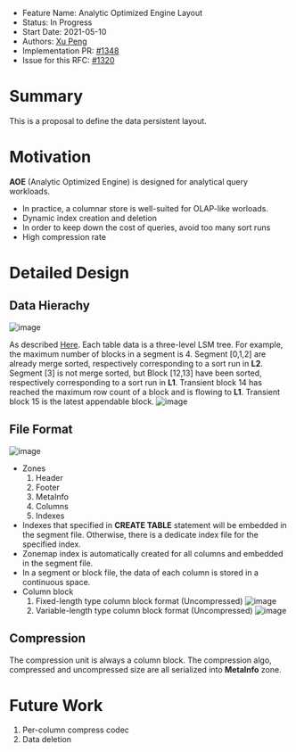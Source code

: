 - Feature Name: Analytic Optimized Engine Layout
- Status: In Progress
- Start Date: 2021-05-10
- Authors: [Xu Peng](https://github.com/XuPeng-SH)
- Implementation PR: [#1348](https://github.com/matrixorigin/matrixone/pull/1348)
- Issue for this RFC: [#1320](https://github.com/matrixorigin/matrixone/pull/1320)

# Summary
This is a proposal to define the data persistent layout.

# Motivation
**AOE** (Analytic Optimized Engine) is designed for analytical query workloads.
- In practice, a columnar store is well-suited for OLAP-like worloads.
- Dynamic index creation and deletion
- In order to keep down the cost of queries, avoid too many sort runs
- High compression rate

# Detailed Design
## Data Hierachy
![image](https://user-images.githubusercontent.com/39627130/145529173-1c6ad8eb-84e2-4d7e-a49a-9085153f3436.png)

As described [Here](https://github.com/matrixorigin/matrixone/blob/main/docs/rfcs/20211210_aoe_overall_design.md#data-storage). Each table data is a three-level LSM tree. For example, the maximum number of blocks in a segment is 4. Segment [0,1,2] are already merge sorted, respectively corresponding to a sort run in **L2**. Segment [3] is not merge sorted, but Block [12,13] have been sorted, respectively corresponding to a sort run in **L1**. Transient block 14 has reached the maximum row count of a block and is flowing to **L1**. Transient block 15 is the latest appendable block.
![image](https://user-images.githubusercontent.com/39627130/145538157-1cd4bd28-d9a3-42fc-8879-f7b4e19c96da.png)

## File Format
![image](https://user-images.githubusercontent.com/39627130/145574992-9240f59a-2713-4aa5-93d7-07d2b9fc1ed4.png)
- Zones
  1) Header
  2) Footer
  3) MetaInfo
  4) Columns
  5) Indexes
- Indexes that specified in **CREATE TABLE** statement will be embedded in the segment file. Otherwise, there is a dedicate index file for the specified index.
- Zonemap index is automatically created for all columns and embedded in the segment file.
- In a segment or block file, the data of each column is stored in a continuous space.
- Column block
  1) Fixed-length type column block format (Uncompressed)
     ![image](https://user-images.githubusercontent.com/39627130/145585444-692d7c2c-e884-4a2d-a1ca-59ce9da0230b.png)
  2) Variable-length type column block format (Uncompressed)
     ![image](https://user-images.githubusercontent.com/39627130/145585482-b58c2baf-adec-4cee-b03c-faadefbbce54.png)

## Compression
The compression unit is always a column block. The compression algo, compressed and uncompressed size are all serialized into **MetaInfo** zone.

# Future Work
1. Per-column compress codec
2. Data deletion
